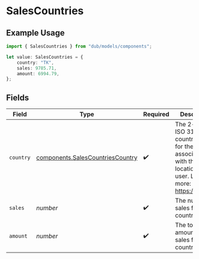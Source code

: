 # SalesCountries

## Example Usage

```typescript
import { SalesCountries } from "dub/models/components";

let value: SalesCountries = {
    country: "TK",
    sales: 9785.71,
    amount: 6994.79,
};
```

## Fields

| Field                                                                                                                       | Type                                                                                                                        | Required                                                                                                                    | Description                                                                                                                 |
| --------------------------------------------------------------------------------------------------------------------------- | --------------------------------------------------------------------------------------------------------------------------- | --------------------------------------------------------------------------------------------------------------------------- | --------------------------------------------------------------------------------------------------------------------------- |
| `country`                                                                                                                   | [components.SalesCountriesCountry](../../models/components/salescountriescountry.md)                                        | :heavy_check_mark:                                                                                                          | The 2-letter ISO 3166-1 country code for the country associated with the location of the user. Learn more: https://d.to/geo |
| `sales`                                                                                                                     | *number*                                                                                                                    | :heavy_check_mark:                                                                                                          | The number of sales from this country                                                                                       |
| `amount`                                                                                                                    | *number*                                                                                                                    | :heavy_check_mark:                                                                                                          | The total amount of sales from this country                                                                                 |